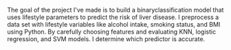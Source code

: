 The goal of the project I've made is to build a binaryclassification model that uses lifestyle parameters to predict the risk of liver disease. 
I preprocess a data set with lifestyle variables like alcohol intake, smoking status, and BMI using Python.
By carefully choosing features and evaluating KNN, logistic regression, and SVM models. I determine which
predictor is accurate. 
